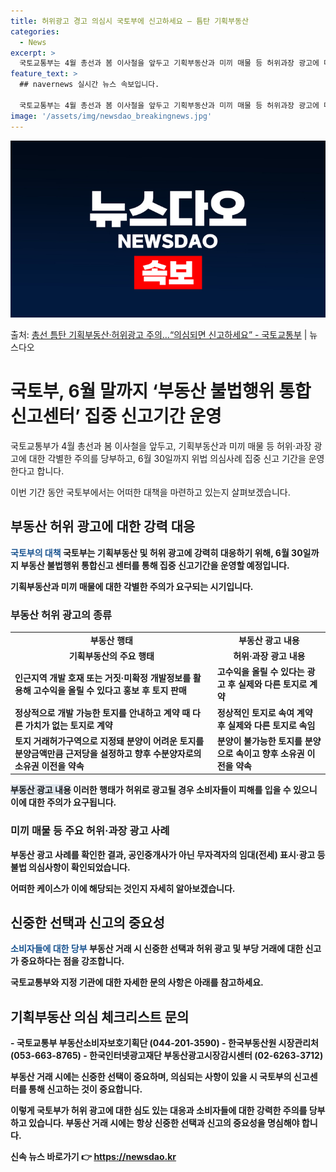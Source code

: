 ```yaml
---
title: 허위광고 경고 의심시 국토부에 신고하세요 – 틈탄 기획부동산
categories:
  - News
excerpt: >
  국토교통부는 4월 총선과 봄 이사철을 앞두고 기획부동산과 미끼 매물 등 허위과장 광고에 대한 각별한 주의를 …
feature_text: >
  ## navernews 실시간 뉴스 속보입니다.

  국토교통부는 4월 총선과 봄 이사철을 앞두고 기획부동산과 미끼 매물 등 허위과장 광고에 대한 각별한 주의를 …
image: '/assets/img/newsdao_breakingnews.jpg'
---
```


![뉴스다오 속보](/assets/img/newsdao_breakingnews.jpg)

<p>출처: <a href="https://newsdao.kr/3433" rel="dofollow">총선 틈탄 기획부동산·허위광고 주의…“의심되면 신고하세요” - 국토교통부</a> | 뉴스다오</p>

<h1>국토부, 6월 말까지 ‘부동산 불법행위 통합 신고센터’ 집중 신고기간 운영</h1>

국토교통부가 4월 총선과 봄 이사철을 앞두고, 기획부동산과 미끼 매물 등 허위·과장 광고에 대한 각별한 주의를 당부하고, 6월 30일까지 위법 의심사례 집중 신고 기간을 운영한다고 합니다.

<p data-ke-size="size16">이번 기간 동안 국토부에서는 어떠한 대책을 마련하고 있는지 살펴보겠습니다.</p>

<h2 data-ke-size="size26">부동산 허위 광고에 대한 강력 대응</h2>

<b><span style="color: #1a5490;">국토부의 대책</span><b>
국토부는 기획부동산 및 허위 광고에 강력히 대응하기 위해, 6월 30일까지 부동산 불법행위 통합신고 센터를 통해 집중 신고기간을 운영할 예정입니다.

<p data-ke-size="size16"><b>기획부동산과 미끼 매물에 대한 각별한 주의가 요구되는 시기입니다.</p>

<h3>부동산 허위 광고의 종류</h3>

<table>
  <tr>
    <td style="text-align: center; height: 17px;"><b>부동산 행태</b></td>
    <td style="text-align: center; height: 17px;"><b>부동산 광고 내용</b></td>
  </tr>
  <tr>
    <td style="text-align: center; height: 17px;"><b>기획부동산의 주요 행태</b></td>
    <td style="text-align: center; height: 17px;"><b>허위·과장 광고 내용</b></td>
  </tr>
  <tr>
    <td>인근지역 개발 호재 또는 거짓·미확정 개발정보를 활용해 고수익을 올릴 수 있다고 홍보 후 토지 판매</td>
    <td>고수익을 올릴 수 있다는 광고 후 실제와 다른 토지로 계약</td>
  </tr>
  <tr>
    <td>정상적으로 개발 가능한 토지를 안내하고 계약 때 다른 가치가 없는 토지로 계약</td>
    <td>정상적인 토지로 속여 계약 후 실제와 다른 토지로 속임</td>
  </tr>
  <tr>
    <td>토지 거래허가구역으로 지정돼 분양이 어려운 토지를 분양금액만큼 근저당을 설정하고 향후 수분양자로의 소유권 이전을 약속</td>
    <td>분양이 불가능한 토지를 분양으로 속이고 향후 소유권 이전을 약속</td>
  </tr>
</table>

<b><span style="background-color: #21538527;">부동산 광고 내용</b>
이러한 행태가 허위로 광고될 경우 소비자들이 피해를 입을 수 있으니 이에 대한 주의가 요구됩니다.</span></b>

<h3>미끼 매물 등 주요 허위·과장 광고 사례</h3>

부동산 광고 사례를 확인한 결과, 공인중개사가 아닌 무자격자의 임대(전세) 표시·광고 등 불법 의심사항이 확인되었습니다.

<p data-ke-size="size16">어떠한 케이스가 이에 해당되는 것인지 자세히 알아보겠습니다.</p>

<h2 data-ke-size="size26">신중한 선택과 신고의 중요성</h2>

<b><span style="color: #1a5490;">소비자들에 대한 당부</b>
부동산 거래 시 신중한 선택과 허위 광고 및 부당 거래에 대한 신고가 중요하다는 점을 강조합니다.</span></b>

<p data-ke-size="size16">국토교통부와 지정 기관에 대한 자세한 문의 사항은 아래를 참고하세요.</p>

<h2>기획부동산 의심 체크리스트 문의</h2>
- 국토교통부 부동산소비자보호기획단 (044-201-3590)
- 한국부동산원 시장관리처 (053-663-8765)
- 한국인터넷광고재단 부동산광고시장감시센터 (02-6263-3712)

<p data-ke-size="size16">부동산 거래 시에는 신중한 선택이 중요하며, 의심되는 사항이 있을 시 국토부의 신고센터를 통해 신고하는 것이 중요합니다.</p>

이렇게 국토부가 허위 광고에 대한 심도 있는 대응과 소비자들에 대한 강력한 주의를 당부하고 있습니다. 부동산 거래 시에는 항상 신중한 선택과 신고의 중요성을 명심해야 합니다. 

신속 뉴스 바로가기 👉 <a href="https://newsdao.kr" rel="dofollow">https://newsdao.kr</a>


